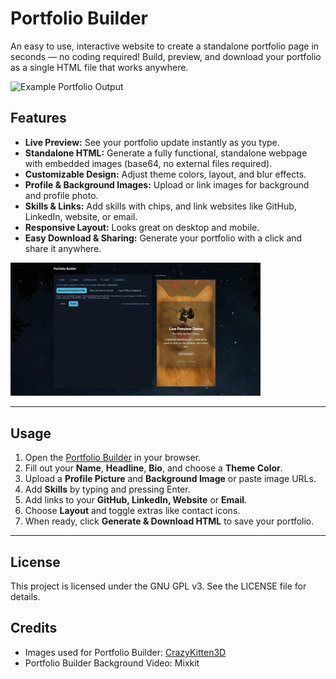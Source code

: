 # Portfolio Builder

An easy to use, interactive website to create a standalone portfolio page in seconds — no coding required! Build, preview, and download your portfolio as a single HTML file that works anywhere.  

<img src="assets2/GeneratedPortfolio.png" alt="Example Portfolio Output" width="800" height="auto"/>

## Features

- **Live Preview:** See your portfolio update instantly as you type.  
- **Standalone HTML:** Generate a fully functional, standalone webpage with embedded images (base64, no external files required).  
- **Customizable Design:** Adjust theme colors, layout, and blur effects.  
- **Profile & Background Images:** Upload or link images for background and profile photo.  
- **Skills & Links:** Add skills with chips, and link websites like GitHub, LinkedIn, website, or email.  
- **Responsive Layout:** Looks great on desktop and mobile.  
- **Easy Download & Sharing:** Generate your portfolio with a click and share it anywhere.  

<img src="assets2/PortfolioBuilder.png" alt="Portfolio Builder" width="400" height="auto"/>

---

## Usage

1. Open the [Portfolio Builder](https://fwextx.github.io/PortfolioBuilder) in your browser. 
2. Fill out your **Name**, **Headline**, **Bio**, and choose a **Theme Color**.
3. Upload a **Profile Picture** and **Background Image** or paste image URLs.
4. Add **Skills** by typing and pressing Enter.
5. Add links to your **GitHub, LinkedIn, Website** or **Email**.
6. Choose **Layout** and toggle extras like contact icons.  
7. When ready, click **Generate & Download HTML** to save your portfolio.

---

## License
This project is licensed under the GNU GPL v3. See the LICENSE file for details.

## Credits
- Images used for Portfolio Builder: [CrazyKitten3D](https://fwextx.itch.io/crazykitten3d)
- Portfolio Builder Background Video: Mixkit
